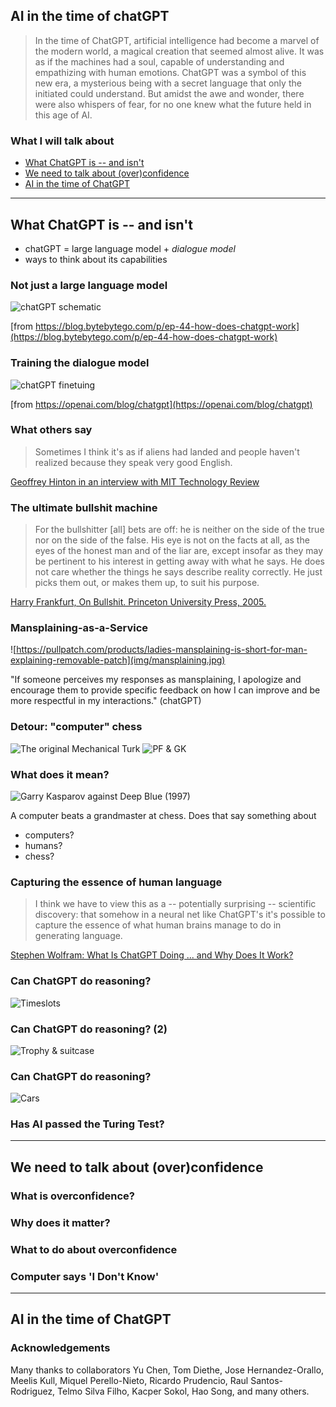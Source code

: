 ## AI in the time of chatGPT

> In the time of ChatGPT, artificial intelligence had become a marvel of the modern world, a magical creation that seemed almost alive. It was as if the machines had a soul, capable of understanding and empathizing with human emotions. ChatGPT was a symbol of this new era, a mysterious being with a secret language that only the initiated could understand. But amidst the awe and wonder, there were also whispers of fear, for no one knew what the future held in this age of AI.


### What I will talk about

- [What ChatGPT is -- and isn't](#/2)
- [We need to talk about (over)confidence](#/3)
- [AI in the time of ChatGPT](#/4)

<!--
ChatGPT makes mistakes with reasoning and arithmetic. But the surprising thing is it can do reasoning and arithmetic at all. This is somehow teased out of the language data. 
While reasoning, arithmetic and many other are emergent capabilities, this doesn't mean that they can be achieved perfectly by every larger LMs. 
Putting linguistic elements together in surprising and potentially novel ways is the essence of language, so "hallucination" shouldn't come as a surprise. "Generate something that looks like a URL/literature reference etc." This exemplifies the need for fact-checking (easy in the case of URLs). 
Achievements on "human" tasks have three ingredients: machine, human, task. E.g. Deep Blue, Kasparov, chess; AlphaGo, Lee Se Dong, Go. Conclusions should involve the triple: e.g., chess is more suited to algorithmic treatment than we thought. 
Games like chess and Go have emerged at a sweet spot: it can be played by children, but only few can play it really well. 
Nobody is surprised if the world champion mental calculation is beaten by a computer; or if the world champion road cycling is beaten by a motorbike. 
(something about models as a commodity)
(DNNs' modular design make them particularly suitable for finetuning and transfer learning)
(something about neuro-symbolic AI?)

Foster: these systems are designed to make stuff up
-->

----

## What ChatGPT is -- and isn't

- chatGPT = large language model + *dialogue model*
- ways to think about its capabilities


### Not just a large language model

![chatGPT schematic](img/chatGPT.jpg)<!-- .element  height="80%" width="80%" -->

[from https://blog.bytebytego.com/p/ep-44-how-does-chatgpt-work](https://blog.bytebytego.com/p/ep-44-how-does-chatgpt-work)


### Training the dialogue model

![chatGPT finetuing](img/finetuning.jpg)<!-- .element  height="80%" width="80%" -->

[from https://openai.com/blog/chatgpt](https://openai.com/blog/chatgpt)


### What others say

> Sometimes I think it's as if aliens had landed and people haven't realized because they speak very good English.

[Geoffrey Hinton in an interview with MIT Technology Review](https://www.technologyreview.com/2023/05/02/1072528/geoffrey-hinton-google-why-scared-ai/)


### The ultimate bullshit machine

> For the bullshitter [all] bets are off: he is neither on the side of the true nor on the side of the false. His eye is not on the facts at all, as the eyes of the honest man and of the liar are, except insofar as they may be pertinent
to his interest in getting away with what he says. He does not care whether the things he says describe reality correctly. He just picks them out, or makes them up, to suit his purpose.

[Harry Frankfurt, On Bullshit. Princeton University Press, 2005.](https://press.princeton.edu/books/hardcover/9780691122946/on-bullshit)


### Mansplaining-as-a-Service

![https://pullpatch.com/products/ladies-mansplaining-is-short-for-man-explaining-removable-patch](img/mansplaining.jpg)<!-- .element align="right" height="35%" width="35%" -->

"If someone perceives my responses as mansplaining, I apologize and encourage them to provide specific feedback on how I can improve and be more respectful in my interactions." (chatGPT)


### Detour: "computer" chess

![The original Mechanical Turk](img/MechanicalTurk.jpg)<!-- .element align="left" height="30%" width="30%" -->
![PF & GK](img/kasparov.jpg)<!-- .element align="right" height="50%" width="50%" -->


### What does it mean?

![Garry Kasparov against Deep Blue (1997)](img/DeepBlue.jpg)<!-- .element align="right" height="35%" width="35%" -->

A computer beats a grandmaster at chess. 
Does that say something about
- computers? <!-- .element: class="fragment" -->
- humans? <!-- .element: class="fragment" -->
- chess? <!-- .element: class="fragment" -->


### Capturing the essence of human language

> I think we have to view this as a -- potentially surprising -- scientific discovery: that somehow in a neural net like ChatGPT's it's possible to capture the essence of what human brains manage to do in generating language.

[Stephen Wolfram: What Is ChatGPT Doing ... and Why Does It Work?](https://writings.stephenwolfram.com/2023/02/what-is-chatgpt-doing-and-why-does-it-work/)


### Can ChatGPT do reasoning?

![Timeslots](img/timeslots.jpg)


### Can ChatGPT do reasoning? (2)

![Trophy & suitcase](img/trophy.jpg)


### Can ChatGPT do reasoning?

![Cars](img/cars.jpg)


### Has AI passed the Turing Test?

----

## We need to talk about (over)confidence


### What is overconfidence? 


### Why does it matter? 


### What to do about overconfidence


### Computer says 'I Don't Know'

----

## AI in the time of ChatGPT


### Acknowledgements

Many thanks to collaborators Yu Chen, Tom Diethe, Jose Hernandez-Orallo, Meelis Kull, Miquel Perello-Nieto, Ricardo Prudencio, Raul Santos-Rodriguez, Telmo Silva Filho, Kacper Sokol, Hao Song, and many others. 

<!--
## Section 2

Perhaps surprisingly, there doesn't seem to be a definitive framework to link all these concepts together.

We'll look at it from a few perspectives:

- [Levels of measurement](#/2/1)
- [The physics perspective](#/2/6)
- [The computer science perspective](#/2/9)


## Slide 2.1

asdfasdf

----

## Concluding remarks

Proper treatment of performance evaluation in data science and AI requires a sophisticated **measurement framework** with the following components:
- *Coherent types and meta-data* for the observable performance indicators;
- *Latent-variable models* for the unobservable performance indicators of interest;
- *Causal models* to allow for counterfactual reasoning.
-->